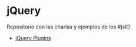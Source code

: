 jQuery
======

Repositorio con las charlas y ejemplos de los #jsIO

* [jQuery Plugins](http://javascriptio.github.io/jQuery/slides/?title=jquery-plugins#/)
